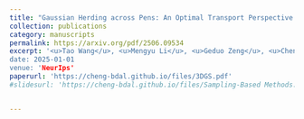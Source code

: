 ```yaml
---
title: "Gaussian Herding across Pens: An Optimal Transport Perspective on Global Gaussian Reduction for 3DGS"
collection: publications
category: manuscripts
permalink: https://arxiv.org/pdf/2506.09534
excerpt: '<u>Tao Wang</u>, <u>Mengyu Li</u>, <u>Geduo Zeng</u>, <u>Cheng Meng</u><sup>*</sup>, Qiong Zhang<sup>*</sup>
date: 2025-01-01
venue: 'NeurIps'
paperurl: 'https://cheng-bdal.github.io/files/3DGS.pdf'
#slidesurl: 'https://cheng-bdal.github.io/files/Sampling-Based Methods.pdf'


---
```


